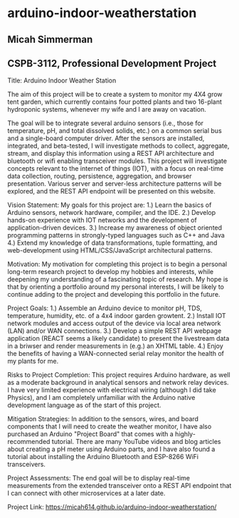 # arduino-indoor-weatherstation

<h2>Micah Simmerman</h2>

<h2>CSPB-3112, Professional Development Project</h2>

Title: Arduino Indoor Weather Station 

The aim of this project will be to create a system to monitor my 4X4 grow tent garden, which currently contains four potted plants and two 16-plant hydroponic systems, whenever my wife and I are away on vacation. 

The goal will be to integrate several arduino sensors (i.e., those for temperature, pH, and total dissolved solids, etc.) on a common serial bus and a single-board computer driver. After the sensors are installed, integrated, and beta-tested, I will investigate methods to collect, aggregate, stream, and display this information using a REST API architecture and bluetooth or wifi enabling transceiver modules. This project will investigate concepts relevant to the internet of things (IOT), with a focus on real-time data collection, routing, persistence, aggregation, and browser presentation. Various server and server-less architecture patterns will be explored, and the REST API endpoint will be presented on this website.

Vision Statement: My goals for this project are: 1.) Learn the basics of Arduino sensors, network hardware, compiler, and the IDE. 2.) Develop hands-on experience with IOT networks and the development of application-driven devices. 3.) Increase my awareness of object oriented programming patterns in strongly-typed languages such as C++ and Java 4.) Extend my knowledge of data transformations, tuple formatting, and web-development using HTML/CSS/JavaScript architectural patterns.

Motivation: My motivation for completing this project is to begin a personal long-term research project to develop my hobbies and interests, while deepening my understanding of a fascinating topic of research. My hope is that by orienting a portfolio around my personal interests, I will be likely to continue adding to the project and developing this portfolio in the future.

Project Goals: 1.) Assemble an Arduino device to monitor pH, TDS, temperature, humidity, etc. of a 4x4 indoor garden growtent. 2.) Install IOT network modules and access output of the device via local area network (LAN) and/or WAN connections. 3.) Develop a simple REST API webpage application (REACT seems a likely candidate) to present the livestream data in a briwser and render measurements in (e.g.) an XHTML table. 4.) Enjoy the benefits of having a WAN-connected serial relay monitor the health of my plants for me. 

Risks to Project Completion: This project requires Arduino hardware, as well as a moderate background in analytical sensors and network relay devices. I have very limited experience with electrical wiring (although I did take Physics), and I am completely unfamiliar with the Arduino native development language as of the start of this project.

Mitigation Strategies: In addition to the sensors, wires, and board components that I will need to create the weather monitor, I have also purchased an Arduino &#34;Project Board&#34; that comes with a highly-recommended tutorial. There are many YouTube videos and blog articles about creating a pH meter using Arduino parts, and I have also found a tutorial about installing the Arduino Bluetooth and ESP-8266 WiFi transceivers. 

Project Assessments: The end goal will be to display real-time measurements from the extended transceiver onto a REST API endpoint that I can connect with other microservices at a later date.

Project Link: https://micah614.github.io/arduino-indoor-weatherstation/
